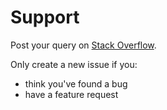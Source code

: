 # Support

Post your query on [Stack Overflow](https://stackoverflow.com/questions/tagged/stylelint).

Only create a new issue if you:

- think you've found a bug
- have a feature request
